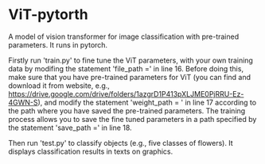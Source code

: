 # ViT-pytorth
A model of vision transformer for image classification with pre-trained parameters. It runs in pytorch.

Firstly run 'train.py' to fine tune the ViT parameters, with your own training data by modifing the statement 'file_path =' in line 16. Before doing this, make sure that you have pre-trained parameters for ViT (you can find and download it from website, e.g., https://drive.google.com/drive/folders/1azgrD1P413pXLJME0PjRRU-Ez-4GWN-S), and modify the statement 'weight_path = ' in line 17 according to the path where you have saved the pre-trained parameters. The training process allows you to save the fine tuned parameters in a path specified by the statement 'save_path =' in line 18.

Then run 'test.py' to classify objects (e.g., five classes of flowers). It displays classification results in texts on graphics.
